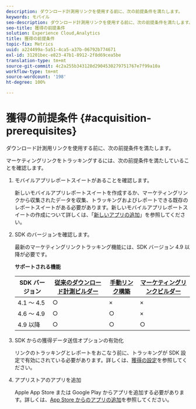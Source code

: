```yaml
---
description: ダウンロード計測用リンクを使用する前に、次の前提条件を満たします。
keywords: モバイル
seo-description: ダウンロード計測用リンクを使用する前に、次の前提条件を満たします。
seo-title: 獲得の前提条件
solution: Experience Cloud,Analytics
title: 獲得の前提条件
topic-fix: Metrics
uuid: a224499a-5a51-4ca5-a37b-06792b774671
exl-id: 31201bec-e823-47b1-8912-2f8d69cea5be
translation-type: tm+mt
source-git-commit: 4c2a255b343128d2904530279751767e7f99a10a
workflow-type: tm+mt
source-wordcount: '198'
ht-degree: 100%

---
```


# 獲得の前提条件 {#acquisition-prerequisites}

ダウンロード計測用リンクを使用する前に、次の前提条件を満たします。

マーケティングリンクをトラッキングするには、次の前提条件を満たしていることを確認します。

1. モバイルアプリレポートスイートがあることを確認します。

   新しいモバイルアプリレポートスイートを作成するか、マーケティングリンクから収集されたデータを収集、トラッキングおよびレポートできる既存のレポートスイートがある必要があります。新しいモバイルアプリレポートスイートの作成について詳しくは、「[新しいアプリの追加](/help/using/manage-apps/t-new-app.md)」を参照してください。

1. SDK のバージョンを確認します。

   最新のマーケティングリンクトラッキング機能には、SDK バージョン 4.9 以降が必要です。

   **サポートされる機能**

   | SDK バージョン | [従来のダウンロード計測ビルダー](/help/using/acquisition-main/c-marketing-links-builder/t-create-edit-adobe-links/c-use-legacy-acquisition-links/c-use-legacy-acquisition-links.md) | [手動リンク構築](/help/using/acquisition-main/c-marketing-links-builder/acquisition-link-manual.md) | [マーケティングリンクビルダー](/help/using/acquisition-main/c-marketing-links-builder/c-marketing-links-builder.md) |
   |--- |--- |--- |--- |
   | 4.1 ～ 4.5 | ○ | × | × |
   | 4.6 ～ 4.9 | ○ | ○ | × |
   | 4.9 以降 | ○ | ○ | ○ |

1. SDK からの獲得データ送信オプションの有効化

   リンクのトラッキングとレポートをおこなう前に、トラッキングが SDK 設定で有効にされている必要があります。詳しくは、[獲得の設定](/help/using/acquisition-main/t-enable-acquisition.md)を参照してください。

1. アプリストアのアプリを追加

   Apple App Store または Google Play からアプリを追加する必要があります。詳しくは、[App Store からのアプリの追加](/help/using/manage-apps/c-app-store/t-app-store-app.md)を参照してください。
